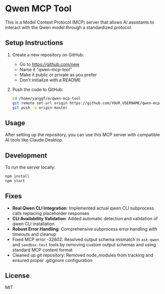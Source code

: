 # Qwen MCP Tool

This is a Model Context Protocol (MCP) server that allows AI assistants to interact with the Qwen model through a standardized protocol.

## Setup Instructions

1. Create a new repository on GitHub:
   - Go to https://github.com/new
   - Name it "qwen-mcp-tool"
   - Make it public or private as you prefer
   - Don't initialize with a README

2. Push the code to GitHub:
   ```bash
   cd /home/yanggf/a/qwen-mcp-tool
   git remote set-url origin https://github.com/YOUR_USERNAME/qwen-mcp-tool.git
   git push -u origin master
   ```

## Usage

After setting up the repository, you can use this MCP server with compatible AI tools like Claude Desktop.

## Development

To run the server locally:
```bash
npm install
npm start
```

## Fixes

- **Real Qwen CLI Integration**: Implemented actual qwen CLI subprocess calls replacing placeholder responses
- **CLI Availability Validation**: Added automatic detection and validation of qwen CLI installation
- **Robust Error Handling**: Comprehensive subprocess error handling with timeouts and cleanup
- Fixed MCP error -32602: Resolved output schema mismatch in `ask-qwen` and `sandbox-test` tools by removing custom output schemas and using standard MCP content format
- Cleaned up git repository: Removed node_modules from tracking and ensured proper .gitignore configuration

## License

MIT